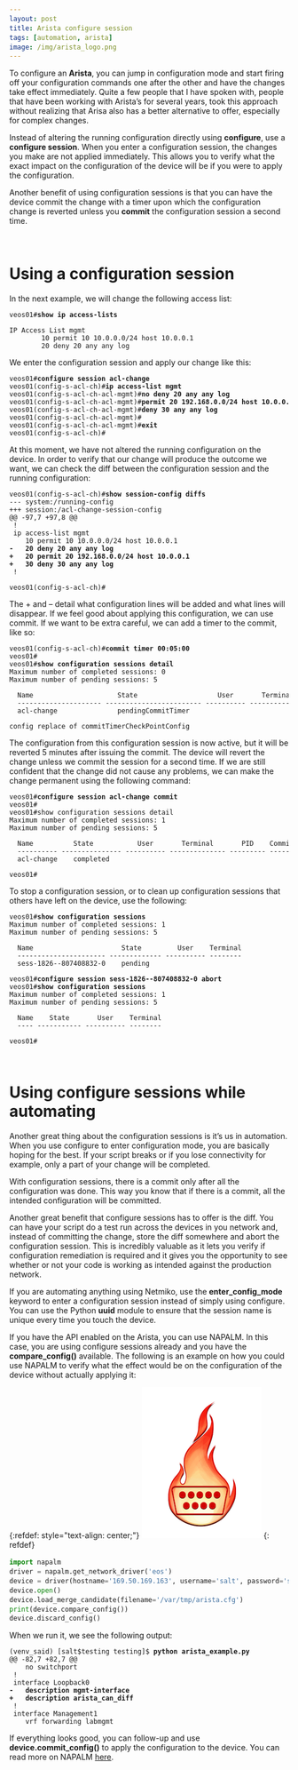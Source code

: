 ```yaml
---
layout: post
title: Arista configure session
tags: [automation, arista]
image: /img/arista_logo.png
---
```


To configure an <b>Arista</b>, you can jump in configuration mode and start firing off your configuration commands one after the other and have the changes take effect immediately. Quite a few people that I have spoken with, people that have been working with Arista’s for several years, took this approach without realizing that Arisa also has a better alternative to offer, especially for complex changes. 

Instead of altering the running configuration directly using <b>configure</b>, use a <b>configure session</b>. When you enter a configuration session, the changes you make are not applied immediately. This allows you to verify what the exact impact on the configuration of the device will be if you were to apply the configuration. 

Another benefit of using configuration sessions is that you can have the device commit the change with a timer upon which the configuration change is reverted unless you <b>commit</b> the configuration session a second time. 

<br>

Using a configuration session
=============================


In the next example, we will change the following access list: 

<pre style="font-size:12px">
veos01#<b>show ip access-lists</b>

IP Access List mgmt
        10 permit 10 10.0.0.0/24 host 10.0.0.1
        20 deny 20 any any log 
</pre>

We enter the configuration session and apply our change like this:

<pre style="font-size:12px">
veos01#<b>configure session acl-change</b>
veos01(config-s-acl-ch)#<b>ip access-list mgmt</b>
veos01(config-s-acl-ch-acl-mgmt)#<b>no deny 20 any any log</b>
veos01(config-s-acl-ch-acl-mgmt)#<b>permit 20 192.168.0.0/24 host 10.0.0.1</b>
veos01(config-s-acl-ch-acl-mgmt)#<b>deny 30 any any log</b>
veos01(config-s-acl-ch-acl-mgmt)#
veos01(config-s-acl-ch-acl-mgmt)#<b>exit</b>
veos01(config-s-acl-ch)#
</pre>

At this moment, we have not altered the running configuration on the device. In order to verify that our change will produce the outcome we want, we can check the diff between the configuration session and the running configuration:

<pre style="font-size:12px">
veos01(config-s-acl-ch)#<b>show session-config diffs</b>
--- system:/running-config
+++ session:/acl-change-session-config
@@ -97,7 +97,8 @@
 !
 ip access-list mgmt
    10 permit 10 10.0.0.0/24 host 10.0.0.1
<b>-   20 deny 20 any any log</b>
<b>+   20 permit 20 192.168.0.0/24 host 10.0.0.1</b>
<b>+   30 deny 30 any any log</b>
 !

veos01(config-s-acl-ch)#
</pre>

The + and – detail what configuration lines will be added and what lines will disappear. If we feel good about applying this configuration, we can use commit. If we want to be extra careful, we can add a timer to the commit, like so:

<pre style="font-size:12px">
veos01(config-s-acl-ch)#<b>commit timer 00:05:00</b>
veos01#
veos01#<b>show configuration sessions detail</b>
Maximum number of completed sessions: 0
Maximum number of pending sessions: 5

  Name                     State                    User       Terminal       PID       Commit Time Left    Description                                   
  --------------------- ------------------------ ---------- -------------- --------- ---------------------- --------------------------------------------- 
  acl-change               pendingCommitTimer                                                      4m56s                                                  

config replace of commitTimerCheckPointConfig 
</pre>

The configuration from this configuration session is now active, but it will be reverted 5 minutes after issuing the commit. The device will revert the change unless we commit the session for a second time. If we are still confident that the change did not cause any problems, we can make the change permanent using the following command:

<pre style="font-size:12px">
veos01#<b>configure session acl-change commit</b>
veos01#
veos01#show configuration sessions detail
Maximum number of completed sessions: 1
Maximum number of pending sessions: 5

  Name          State           User       Terminal       PID    Commit Time Left 
  ---------- --------------- ---------- -------------- --------- ---------------- 
  acl-change    completed                                                         

veos01#
</pre>



To stop a configuration session, or to clean up configuration sessions that others have left on the device, use the following:

<pre style="font-size:12px">
veos01#<b>show configuration sessions</b>
Maximum number of completed sessions: 1
Maximum number of pending sessions: 5

  Name                      State         User    Terminal 
  ---------------------- ------------- ---------- -------- 
  sess-1826--807408832-0    pending                        

veos01#<b>configure session sess-1826--807408832-0 abort</b>
veos01#<b>show configuration sessions</b>
Maximum number of completed sessions: 1
Maximum number of pending sessions: 5

  Name    State       User    Terminal 
  ---- ----------- ---------- -------- 

veos01#
</pre>

<br>

Using configure sessions while automating
=========================================

Another great thing about the configuration sessions is it’s us in automation. When you use configure to enter configuration mode, you are basically hoping for the best. If your script breaks or if you lose connectivity for example, only a part of your change will be completed.

With configuration sessions, there is a commit only after all the configuration was done. This way you know that if there is a commit, all the intended configuration will be committed.

Another great benefit that configure sessions has to offer is the diff. You can have your script do a test run across the devices in you network and, instead of committing the change, store the diff somewhere and abort the configuration session. This is incredibly valuable as it lets you verify if configuration remediation is required and it gives you the opportunity to see whether or not your code is working as intended against the production network.

If you are automating anything using Netmiko, use the <b>enter_config_mode</b> keyword to enter a configuration session instead of simply using configure. You can use the Python <b>uuid</b> module to ensure that the session name is unique every time you touch the device.


If you have the API enabled on the Arista, you can use NAPALM. In this case, you are using configure sessions already and you have the <b>compare_config()</b> available. The following is an example on how you could use NAPALM to verify what the effect would be on the configuration of the device without actually applying it:

{:refdef: style="text-align: center;"}
![NAPALM logo](/img/napalm_logo.png "NAPALM logo")
{: refdef}

```python
import napalm
driver = napalm.get_network_driver('eos')
device = driver(hostname='169.50.169.163', username='salt', password='salt123')
device.open()
device.load_merge_candidate(filename='/var/tmp/arista.cfg')
print(device.compare_config())
device.discard_config()
```
When we run it, we see the following output:

<pre style="font-size:12px">
(venv_said) [salt$testing testing]$ <b>python arista_example.py</b>
@@ -82,7 +82,7 @@
    no switchport
 !
 interface Loopback0
<b>-   description mgmt-interface</b>
<b>+   description arista_can_diff</b>
 !
 interface Management1
    vrf forwarding labmgmt
</pre>

If everything looks good, you can follow-up and use <b>device.commit_config()</b> to apply the configuration to the device. You can read more on NAPALM [here](www.saidvandeklundert.net/2019-09-20-napalm/). 

